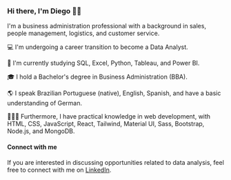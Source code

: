 ### Hi there, I'm Diego 👋🏻

I'm a business administration professional with a background in sales, people management, logistics, and customer service.

💻 I'm undergoing a career transition to become a Data Analyst.

🌱 I'm currently studying SQL, Excel, Python, Tableau, and Power BI.

🎓 I hold a Bachelor's degree in Business Administration (BBA).

🌎 I speak Brazilian Portuguese (native), English, Spanish, and have a basic understanding of German.

👨🏻‍💻 Furthermore, I have practical knowledge in web development, with HTML, CSS, JavaScript, React, Tailwind, Material UI, Sass, Bootstrap, Node.js, and MongoDB.

#### Connect with me

If you are interested in discussing opportunities related to data analysis, feel free to connect with me on [LinkedIn](https://www.linkedin.com/in/diegovianaf).

